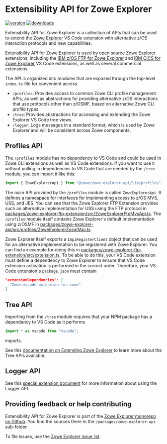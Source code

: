 # Extensibility API for Zowe Explorer

[![version](https://img.shields.io/npm/v/@zowe/zowe-explorer-api)](https://img.shields.io/npm/v/@zowe/zowe-explorer-api)
[![downloads](https://img.shields.io/npm/dt/@zowe/zowe-explorer-api)](https://img.shields.io/npm/dt/@zowe/zowe-explorer-api)

Extensibility API for Zowe Explorer is a collection of APIs that can be used to extend the [Zowe Explorer](https://github.com/zowe/zowe-explorer-vscode) VS Code extension with alternative z/OS interaction protocols and new capabilities.

Extensibility API for Zowe Explorer is used by open source Zowe Explorer extensions, including the [IBM z/OS FTP for Zowe Explorer](/packages/zowe-explorer-ftp-extension) and [IBM CICS for Zowe Explorer](https://github.com/zowe/cics-for-zowe-client/tree/main/packages/vsce) VS Code extensions, as well as several commercial extensions.

The API is organized into modules that are exposed through the top-level `index.ts` file for convenient access.

- `/profiles`: Provides access to common Zowe CLI profile management APIs, as well as abstractions for providing alternative z/OS interactions that use protocols other than z/OSMF, based on alternative Zowe CLI profile types.
- `/tree`: Provides abstractions for accessing and extending the Zowe Explorer VS Code tree views.
- `/logger`: Logs messages in a standard format, which is used by Zowe Explorer and will be consistent across Zowe components.

## Profiles API

The `/profiles` module has no dependency to VS Code and could be used in Zowe CLI extensions as well as VS Code extensions. If you want to use it without pulling in dependencies to VS Code that are needed by the `/tree` module, you can import it like this:

```ts
import { ZoweExplorerApi } from "@zowe/zowe-explorer-api/lib/profiles";
```

The main API provided by the `/profiles` module is called `ZoweExplorerApi`. It defines a namespace for interfaces for implementing access to z/OS MVS, USS, and JES. You can see that the Zowe Explorer FTP Extension provides such an alternative implementation for USS using the FTP protocol in [packages/zowe-explorer-ftp-extension/src/ZoweExplorerFtpMvsApi.ts](/packages/zowe-explorer-ftp-extension/src/ZoweExplorerFtpMvsApi.ts). The `/profiles` module itself contains Zowe Explorer's default implementation using z/OSMF in [packages/zowe-explorer-api/src/profiles/ZoweExplorerZosmfApi.ts](/packages/zowe-explorer-api/src/profiles/ZoweExplorerZosmfApi.ts)

Zowe Explorer itself exports a `IApiRegisterClient` object that can be used for an alternative implementation to be registered with Zowe Explorer. You can find an example for doing this in [packages/zowe-explorer-ftp-extension/src/extension.ts](/packages/zowe-explorer-ftp-extension/src/extension.ts). To be able to do this, your VS Code extension must define a dependency to Zowe Explorer to ensure that VS Code extension activation is performed in the correct order. Therefore, your VS Code extension's `package.json` must contain

```json
"extensionDependencies": [
  "Zowe.vscode-extension-for-zowe"
]
```

## Tree API

Importing from the `/tree` module requires that your NPM package has a dependency to VS Code as it performs

```ts
import * as vscode from "vscode";
```

imports.

See this [documentation on Extending Zowe Explorer](https://github.com/zowe/zowe-explorer-vscode/wiki/Extending-Zowe-Explorer) to learn more about the Tree APIs available.

## Logger API

See this [special extension document](https://github.com/zowe/zowe-explorer-vscode/wiki/Error-Handling-for-Extenders#logging-of-error-message) for more information about using the Logger API.

## Providing feedback or help contributing

Extensibility API for Zowe Explorer is part of the [Zowe Explorer monorepo on Github](https://github.com/zowe/zowe-explorer-vscode). You find the sources there in the `/packages/zowe-explorer-api` sub-folder.

To file issues, use the [Zowe Explorer issue list](https://github.com/zowe/zowe-explorer-vscode/issues).
